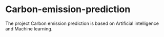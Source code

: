 # Carbon-emission-prediction
The project Carbon emission prediction is based on Artificial intelligence and Machine learning.
